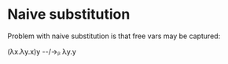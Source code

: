 # Naive substitution

Problem with naive substitution is that free vars may be captured:

(λx.λy.x)y --/->ᵦ λy.y
